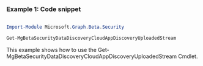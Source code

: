 ### Example 1: Code snippet

```powershell

Import-Module Microsoft.Graph.Beta.Security

Get-MgBetaSecurityDataDiscoveryCloudAppDiscoveryUploadedStream

```
This example shows how to use the Get-MgBetaSecurityDataDiscoveryCloudAppDiscoveryUploadedStream Cmdlet.


